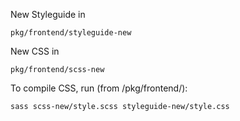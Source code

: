 New Styleguide in

    pkg/frontend/styleguide-new
    
New CSS in

	pkg/frontend/scss-new

To compile CSS, run (from /pkg/frontend/):

    sass scss-new/style.scss styleguide-new/style.css